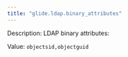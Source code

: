 ```yaml
---
title: "glide.ldap.binary_attributes"
---
```


Description: LDAP binary attributes:

Value: `objectsid,objectguid`